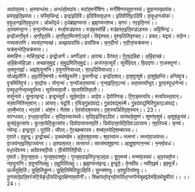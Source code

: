 

  
अपा॑य्य॒स्य। अ॒स्यान्ध॑सः। अन्ध॑सो॒मदा॑य। मदा॑य॒मनी॑षिणः। मनी॑षिणस्सुवा॒नस्य॑। सु॒वा॒नस्य॒प्रय॑सः। प्रय॑स॒इति॒प्रय॑सः।। यस्मि॒न्निन्द्रः॑। इन्द्रः॑प्र॒दिवि॑। प्र॒दिवि॑वावृधा॒नः। प्र॒दिवीति॑प्र॒ऽदिवि॑। वा॒वृ॒धा॒नओकः॑। व॒वृ॒धा॒नइति॑व॒वृ॒धा॒नः। ओको॑द॒धे। द॒धेब्र॑ह्म॒ण्यन्तः॑। ब्र॒ह्म॒ण्यन्त॑श्च। च॒नरः॑। नर॒इति॒नरः॑।।  
अ॒स्यम॑न्दा॒नः। म॒न्दा॒नोमध्वः॑। मध्वो॒वज्र॑हस्तः। वज्र॑ह॒स्तोहिं॑। वज्र॑हस्त॒इति॒वज्र॑ऽहस्तः। अहि॒मिन्द्रः॑। इन्द्रो॑अर्णो॒वृतं॑। अ॒र्णो॒वृतं॒वि। अ॒र्णो॒वृत॒मित्य॑र्णः॒ऽवृतं॑। विवृ॑श्चत्। वृ॒श्च॒दिति॑वृश्चत्।। प्रयत्। यद्वयः॑। वयो॒न। नस्वस॑राणि। स्वस॑रा॒ण्यच्छ॑। अच्छा॒प्रयां॑सि। प्रयां॑सिच। च॒न॒दीनां॑। न॒दीनां॒चक्र॑मन्त। चक्र॑म॒न्तेति॒चक्र॑मन्त।।  
समाहि॑नः। माहि॑न॒इन्द्रः॑। इन्द्रो॒अर्णः॑। अर्णो॑अ॒पां। अ॒पाम्प्र। प्रैर॑यत्। ऐ॒र॒य॒द॒हिहा। अ॒हि॒हाच्छ॑। अ॒हि॒हेत्य॑हि॒ऽहा। अच्छा॑स॒मु॒द्रं। स॒मु॒द्रमिति॑स॒मु॒द्रं।। अज॑नय॒त्सूर्यं॑। सूर्यं॑वि॒दत्। वि॒दद्गाः। गा॒अक्तुना॑। अ॒क्तुनाह्नां॑। अह्नां॑व॒युना॑नि। व॒युना॑निसाधत्। सा॒ध॒दिति॑साधत्।।  
सोअ॑प्र॒तीनि॑। अ॒प्र॒तीनि॒मन॑वे। मन॑वेपु॒रूणि॑। पु॒रूणीन्द्रः॑। इन्द्रॊ॑दाशत्। दा॒श॒द्दा॒शुषे॑। दा॒शुषे॒हन्ति॑। हन्ति॑वृ॒त्रं। वृ॒त्रमिति॑वृ॒त्रं।। स॒द्योयः। योनृभ्यः॑। नृभ्यो॑अत॒साय्यः॑। नृभ्य॒इति॒नृऽभ्यः॑। अत॒साय्यो॑भूत्। भू॒त्प॒स्पृ॒धा॒नेभ्यः॑। प॒स्पृ॒धा॒नेभ्य॒स्सूर्य॑स्य। सूर्य॑स्यसा॒तौ। सा॒ताविति॑सा॒तौ।।  
ससु॑न्वते। सु॒न्व॒तइन्द्रः॑। इन्द्र॒स्सूर्यं॑। सूर्य॒मादे॒वः। आदे॒वः। दे॒वोरि॑णक्। रि॒ण॒ङ्मर्त्या॑य। मर्त्या॑यस्त॒वान्। स्त॒वानिति॑स्त॒वान्।। आयत्। यद्र॒यिं। र॒यिङ्गु॒हद॑वद्यं। गु॒हद॑वद्यम॒स्मै। गु॒हद॑वद्य॒मिति॑गु॒हत्ऽअ॑वद्यं। अ॒स्मै॒भर॑त्। भर॒दंशं॑। अंशं॒न। नैत॑शः। ऐत॑सोदश॒स्यन्। द॒श॒स्यन्निति॑द॒श॒स्यन्।। 23।।  
सर॑न्धयत्। र॒न्ध॒य॒त्स॒दिवः॑। स॒दिव॒स्सार॑थये। स॒दिव॒इति॑स॒ऽदिवः॑। सार॑थये॒शुष्णं॑। शुष्ण॑म॒शुषं॑। अ॒शुषं॒कुय॑वं। कुय॑वं॒कुत्सा॑य। कुत्सा॒येति॒कुत्सा॑य। दिवो॑दासायनव॒तिं। दिवो॑दासा॒येति॒दिवः॑ऽदासाय। न॒व॒तिञ्च॑। च॒नव॑। नवेन्द्रः॑। इन्द्रः॒पुरः॑। पुरो॒वि। व्यै॑रत्। ऐ॒र॒च्छम्ब॑रस्य। शम्ब॑र॒स्येति॒शम्ब॑रस्य।।  
ए॒वाते॑। त॒इ॒न्द्र॒। इ॒न्द्रो॒चथं॑। उ॒चथ॑महेम। अ॒हे॒म॒श्र॒व॒स्या। श्र॒व॒स्यान। नत्मना॑। त्मना॑वा॒जय॑न्तः। वा॒जय॑न्त॒इति॑वा॒जय॑न्तः।। अ॒श्याम॒तत्। तत्साप्तं॑। साप्त॑माशुषा॒णाः। आ॒शु॒षा॒णान॒नमः॑। न॒नमो॒वधः॑। वध॒रदे॑वस्य। अदे॑वस्यपी॒योः। पी॒योरिति॑पी॒यॊः।।  
ए॒वाते॑। ते॒गृ॒त्स॒म॒दाः। गृ॒त्स॒म॒दाश्शू॑र। गृ॒त्स॒म॒दाइति॑गृ॒त्स॒ऽम॒दाः। शू॒र॒मन्म॑। मन्मा॑व॒स्यवः॑। अ॒व॒स्यवो॒न। नव॒युना॑नि। व॒युना॑नितक्षुः। त॒क्षु॒रिति॑तक्षुः।। ब्र॒ह्म॒ण्यन्त॑इन्द्र। इ॒न्द्र॒ते॒। ते॒नवी॑यः। नवी॑य॒इषं॑। इष॒मूर्जं॑। ऊर्जं॑सुक्षि॒तिं। सु॒क्षि॒तिंसु॒म्नं। सु॒क्षि॒तिमिति॑सु॒ऽक्षि॒तिं। सु॒म्नम॑श्युः। अ॒श्यु॒रित्य॑श्युः।।  
नू॒नंसाते॒प्रति॒वरं॑जरि॒त्रेकृ॑धी॒यदि॑न्द्र॒दक्षि॑णाम॒घोनी॑।। शिक्षा॑स्तो॒तृभ्यो॒माति॑ध॒ग्भगो॑नोबृ॒हद्व॑देमवि॒दथे॑सु॒वीराः॑।। ।।24।।  
